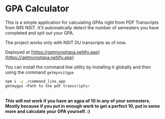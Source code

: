 # GPA Calculator

This is a simple application for calculating GPAs right from PDF Transcripts from IMS NSIT. It'll automatically detect the number of semesters you have completed and spit out your GPA.

The project works only with NSIT DU transcripts as of now.

Deployed at [https://getmynsitgpa.netlify.app](https://getmynsitgpa.netlify.app)

You can install the command line utility by installing it globally and then using the command `getmynsitgpa`

```bash
npm i -g ./command_line_app
getmygpa <Path to the pdf transcripts>
```
<br>
<b>This will not work if you have an sgpa of 10 in any of your semesters. Mostly because if you put in enough work to get a perfect 10, put in some more and calculate your GPA yourself. :)